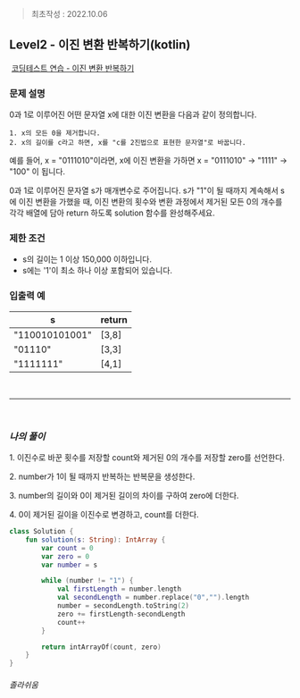 > 최초작성 : 2022.10.06

## ******Level2 - 이진 변환 반복하기****(kotlin)**

 [코딩테스트 연습 -  이진 변환 반복하기](https://school.programmers.co.kr/learn/courses/30/lessons/70129)

### 문제 설명
0과 1로 이루어진 어떤 문자열 x에 대한 이진 변환을 다음과 같이 정의합니다.

    1. x의 모든 0을 제거합니다.
    2. x의 길이를 c라고 하면, x를 "c를 2진법으로 표현한 문자열"로 바꿉니다.

예를 들어, x = "0111010"이라면, x에 이진 변환을 가하면 x = "0111010" -> "1111" -> "100" 이 됩니다.

0과 1로 이루어진 문자열 s가 매개변수로 주어집니다. s가 "1"이 될 때까지 계속해서 s에 이진 변환을 가했을 때, 이진 변환의 횟수와 변환 과정에서 제거된 모든 0의 개수를 각각 배열에 담아 return 하도록 solution 함수를 완성해주세요.

### 제한 조건
* s의 길이는 1 이상 150,000 이하입니다.
* s에는 '1'이 최소 하나 이상 포함되어 있습니다.

### ​입출력 예
| s              | return |
|----------------|--------|
| "110010101001" | [3,8]  |
| "01110"        | [3,3]  |
| "1111111"      | [4,1]  |

<br>

---

<br>

### _**나의 풀이**_

1\. 이진수로 바꾼 횟수를 저장할 count와 제거된 0의 개수를 저장할 zero를 선언한다.

2\. number가 1이 될 때까지 반복하는 반복문을 생성한다.

3\. number의 길이와 0이 제거된 길이의 차이를 구하여 zero에 더한다.

4\. 0이 제거된 길이을 이진수로 변경하고, count를 더한다.

```kt
class Solution {
    fun solution(s: String): IntArray {
        var count = 0
        var zero = 0
        var number = s

        while (number != "1") {
            val firstLength = number.length
            val secondLength = number.replace("0","").length
            number = secondLength.toString(2)
            zero += firstLength-secondLength
            count++
        }

        return intArrayOf(count, zero)
    }
}
```

###### 졸라쉬움